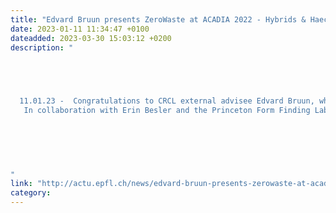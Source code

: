 ```yaml
---
title: "Edvard Bruun presents ZeroWaste at ACADIA 2022 - Hybrids & Haecceities"
date: 2023-01-11 11:34:47 +0100
dateadded: 2023-03-30 15:03:12 +0200
description: "




 
  11.01.23 -  Congratulations to CRCL external advisee Edvard Bruun, who presented research on robotic dis- and reassembly of timber structures at ACADIA 2022. 
   In collaboration with Erin Besler and the Princeton Form Finding Lab, PhD candidate and CRCL advisee Edvard Bruun presented ZeroWaste: Towards the Robotic Disassembly and Reuse of Conventional Timber Stick Frame Structures at ACADIA 2022. The project proposes a computational method of deconstructing and reassembling an existing frame structure as a means of reducing the use of new construction material. The process begins by utilizing 3D imaging technology to build a topological graph of the structural members, which represents how they are supported. This is used to generate a robotic disassembly sequence executed by multiple robotic arms for a scaffold-free dis- and reassembly. Though the paper demonstrates this process on a prototype structure, the approach is designed to be adaptable to similar structures towards rethinking material circulation and waste streams in construction. 
 


 
  
 
"
link: "http://actu.epfl.ch/news/edvard-bruun-presents-zerowaste-at-acadia-2022-hyb"
category:
---
```

